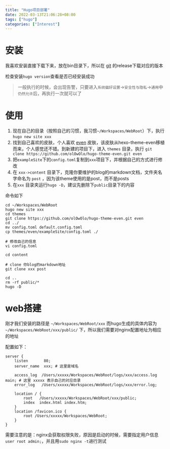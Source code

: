 ```yaml
---
title: "Hugo项目部署"
date: 2022-03-13T21:06:28+08:00 
tags: ["hugo"]
categories: ["Interest"]
---
```


# 安装

我喜欢安装直接下载下来，放在bin目录下，所以在 [git](https://github.com/gohugoio/hugo/releases) 的release下载对应的版本

检查安装`hugo version`查看是否已经安装成功

> 一般执行的时候，会出现告警，只要进入`系统偏好设置`->`安全性与隐私`->`通用`中`仍然允许`后，再执行一次就可以了

# 使用

1. 现在自己的目录（按照自己的习惯，我习惯`~/Workspaces/WebRoot`）下，执行`hugo new site xxx`
2. 找到自己喜欢的皮肤，个人喜欢 [even](https://github.com/olOwOlo/hugo-theme-even)
   皮肤，该皮肤从hexo-theme-even移植而来，个人感觉还不错。到新建的项目下，进入 `themes`
   目录，执行 `git clone https://github.com/olOwOlo/hugo-theme-even.git even`
3. 把`exampleSite`下的`config.toml`复制到`xxx`项目下，并根据自己的方式进行修改
4. 在 `xxx->content` 目录下，克隆你要维护的blog的markdown文档，文件夹名字命名为 `post` ，因为该theme使用的是post，而不是posts
5. 在`xxx` 目录夹运行`hugo -D`，建议先删除下`public`目录下的内容

命令如下

```shell
cd ~/Workspaces/WebRoot
hugo new site xxx
cd themes
git clone https://github.com/olOwOlo/hugo-theme-even.git even
cd ../
mv config.toml default.config.toml
cp themes/even/exampleSite/config.toml ./

# 修改自己的信息
vi config.toml

cd content

# clone 你blog的markdown地址
git clone xxx post

cd ..
rm -rf public/*
hugo -D
```

# web搭建

刚才我们安装的路径是 `~/Workspaces/WebRoot/xxx` 而hugo生成的具体内容为`~/Workspaces/WebRoot/xxx/public/` 下，所以我们需要对nginx配置地址为相应的地址

配置如下：

```shell
server {
    listen       80;
    server_name  xxx; # 这里是域名

    access_log  /Users/xxxxx/Workspaces/WebRoot/logs/xxx/access.log  main; # 这里 xxxxx 表示自己的对应目录
    error_log   /Users/xxxxx/Workspaces/WebRoot/logs/xxx/error.log;

    location / {
        root   /Users/xxxxx/Workspaces/WebRoot/xxx/public;
        index  index.html index.htm;
    }
    location /favicon.ico {
        root /Users/xxxxx/Workspaces/WebRoot;
    }
}
```

需要注意的是：nginx会获取权限失败，原因是启动的时候，需要指定用户信息`user root admin;`，并且用`sudo nginx -t`进行测试